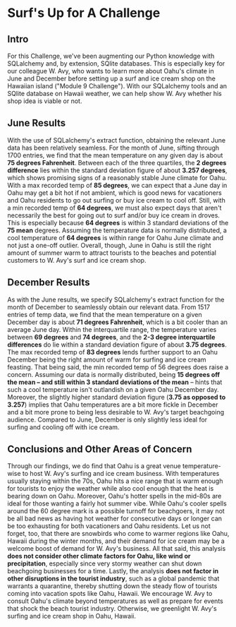 # Surf's Up for A Challenge

## Intro
For this Challenge, we've been augmenting our Python knowledge with SQLalchemy and, by extension, SQlite databases. This is especially key for our colleague W. Avy, who wants to learn more about Oahu's climate in June and December before setting up a surf and ice cream shop on the Hawaiian island ("Module 9 Challenge"). With our SQLalchemy tools and an SQlite database on Hawaii weather, we can help show W. Avy whether his shop idea is viable or not.

## June Results
With the use of SQLalchemy's extract function, obtaining the relevant June data has been relatively seamless. For the month of June, sifting through 1700 entries, we find that the mean temperature on any given day is about **75 degrees Fahrenheit**. Between each of the three quartiles, the **2 degrees difference** lies within the standard deviation figure of about **3.257 degrees**, which shows promising signs of a reasonably stable June climate for Oahu. With a max recorded temp of **85 degrees**, we can expect that a June day in Oahu may get a bit hot if not ambient, which is good news for vacationers and Oahu residents to go out surfing or buy ice cream to cool off. Still, with a min recorded temp of **64 degrees**, we must also expect days that aren't necessarily the best for going out to surf and/or buy ice cream in droves. This is especially because **64 degrees** is within 3 standard deviations of the **75 mean** degrees. Assuming the temperature data is normally distributed, a cool temperature of **64 degrees** is within range for Oahu June climate and not just a one-off outlier. Overall, though, June in Oahu is still the right amount of summer warm to attract tourists to the beaches and potential customers to W. Avy's surf and ice cream shop.

## December Results
As with the June results, we specify SQLalchemy's extract function for the month of December to seamlessly obtain our relevant data. From 1517 entries of temp data, we find that the mean temperature on a given December day is about **71 degrees Fahrenheit**, which is a bit cooler than an average June day. Within the interquartile range, the temperature varies between **69 degrees** and **74 degrees**, and the **2-3 degree interquartile differences** do lie within a standard deviation figure of about **3.75 degrees**. The max recorded temp of **83 degrees** lends further support to an Oahu December being the right amount of warm for surfing and ice cream feasting. That being said, the min recorded temp of 56 degrees does raise a concern. Assuming our data is normally distributed, being **15 degrees off the mean – and still within 3 standard deviations of the mean** – hints that such a cool temperature isn't outlandish on a given Oahu December day. Moreover, the slightly higher standard deviation figure (**3.75 as opposed to 3.257**) implies that Oahu temperatures are a bit more fickle in December and a bit more prone to being less desirable to W. Avy's target beachgoing audience. Compared to June, December is only slightly less ideal for surfing and cooling off with ice cream.

## Conclusions and Other Areas of Concern
Through our findings, we do find that Oahu is a great venue temperature-wise to host W. Avy's surfing and ice cream business. With temperatures usually staying within the 70s, Oahu hits a nice range that is warm enough for tourists to enjoy the weather while also cool enough that the heat is bearing down on Oahu. Moreover, Oahu's hotter spells in the mid-80s are ideal for those wanting a fairly hot summer vibe. While Oahu's cooler spells around the 60 degree mark is a possible turnoff for beachgoers, it may not be all bad news as having hot weather for consecutive days or longer can be too exhausting for both vacationers and Oahu residents. Let us not forget, too, that there are snowbirds who come to warmer regions like Oahu, Hawaii during the winter months, and their demand for ice cream may be a welcome boost of demand for W. Avy's business. All that said, this analysis **does not consider other climate factors for Oahu, like wind or precipitation**, especially since very stormy weather can shut down beachgoing businesses for a time. Lastly, the analysis **does not factor in other disruptions in the tourist industry**, such as a global pandemic that warrants a quarantine, thereby shutting down the steady flow of tourists coming into vacation spots like Oahu, Hawaii. We encourage W. Avy to consult Oahu's climate beyond temperatures as well as prepare for events that shock the beach tourist industry. Otherwise, we greenlight W. Avy's surfing and ice cream shop in Oahu, Hawaii.
